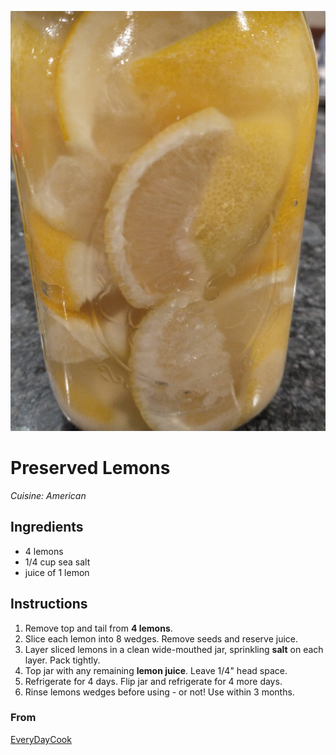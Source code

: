 ![Preserved Lemons](preserved_lemons.jpg)

# Preserved Lemons

_Cuisine:  American_

## Ingredients

- 4 lemons
- 1/4 cup sea salt
- juice of 1 lemon

## Instructions

1. Remove top and tail from **4 lemons**.
1. Slice each lemon into 8 wedges.  Remove seeds and reserve juice.
1. Layer sliced lemons in a clean wide-mouthed jar, sprinkling **salt** on each layer.  Pack tightly.
1. Top jar with any remaining **lemon juice**.  Leave 1/4" head space.
1. Refrigerate for 4 days.  Flip jar and refrigerate for 4 more days.  
1. Rinse lemons wedges before using - or not!  Use within 3 months.

### From

[EveryDayCook](https://altonbrown.com/books/everydaycook/)